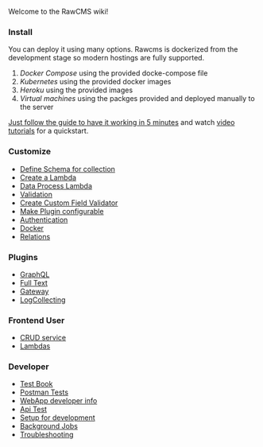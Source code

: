 Welcome to the RawCMS wiki!

### Install


You can deploy it using many options. Rawcms is dockerized from the development stage so modern hostings are fully supported.

1. *Docker Compose* using the provided docke-compose file 
2. *Kubernetes* using the provided docker images
3. *Heroku* using the provided images
4. *Virtual machines* using the packges provided and deployed manually to the server

[Just follow the guide to have it working in 5 minutes](Deploy) and watch [video tutorials](Tutorial) for a quickstart. 

### Customize

- [Define Schema for collection](Data-Schema)
- [Create a Lambda](Define-net-lambda)
- [Data Process Lambda](Data-process-Lambda)
- [Validation](Custom-Validation)
- [Create Custom Field Validator](Custom-Field-Validation)
- [Make Plugin configurable](Configurable-Plugins)
- [Authentication](Authentication)
- [Docker](Docker)
- [Relations](Relation)

### Plugins

- [GraphQL](GraphQL)
- [Full Text](FullText)
- [Gateway](Gateway-Plugin)
- [LogCollecting](LogCollecting)

### Frontend User

- [CRUD service](Dynamic-Crud-Controller)
- [Lambdas](Dynamic-Lambda-Controller)

### Developer

- [Test Book](TestBook)
- [Postman Tests](RawCMS.postman_collection.json)
- [WebApp developer info](WebApp-Dev-Home)
- [Api Test](APITest)
- [Setup for development](Setup-Dev)
- [Background Jobs](BackgroundJobs)
- [Troubleshooting](Troubleshooting)
